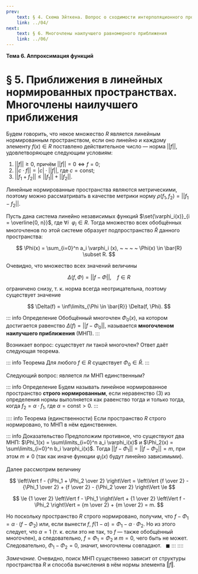 ```yaml
---
prev:
    text: § 4. Схема Эйткена. Вопрос о сходимости интерполяционного процесса
    link: ../04/
next:
    text: § 6. Многочлены наилучшего равномерного приближения
    link: ../06/
---
```


**Тема 6. Аппроксимация функций**

# § 5. Приближения в линейных нормированных пространствах. Многочлены наилучшего приближения

Будем говорить, что некое множество $R$ является линейным нормированным пространством, если оно линейно и каждому элементу $f(x) \in R$ поставлено действительное число — норма $||f||$, удовлетворяющее следующим условиям:

1. $||f|| \ge 0$, причём $||f|| = 0 \iff f = 0$;
2. $||c \cdot f|| = |c| \cdot ||f||$, где $c = \text{const}$;
3. $||f_1 + f_2|| \le ||f_1|| + ||f_2||$.

Линейные нормированные пространства являются метрическими, поэтому можно рассматривать в качестве метрики норму $\rho(f_1, f_2) = ||f_1 - f_2||$.

Пусть дана система линейно независимых функций $\set{\varphi_i(x)}_{i = \overline{0, n}}$, где $\forall i ~ ~ \varphi_i \in R$. Тогда множество всех обобщённых многочленов по этой системе образует подпространство $\bar{R}$ данного пространства:

$$
\Phi(x) = \sum_{i=0}^n a_i \varphi_i (x), ~ ~ ~ ~ \Phi(x) \in \bar{R} \subset R.
$$

Очевидно, что множество всех значений величины

$$
\Delta(f,\Phi) = ||f - \Phi||, ~ ~ ~ ~ f \in R
$$

ограничено снизу, т. к. норма всегда неотрицательна, поэтому существует значение

$$
\Delta(f) = \inf\limits_{\Phi \in \bar{R}} \Delta(f, \Phi).
$$

::: info Определение
Обобщённый многочлен $\Phi_0(x)$, на котором достигается равенство $\Delta(f) = ||f - \Phi_0||$, называется **многочленом наилучшего приближения** (МНП).
:::

Возникает вопрос: существует ли такой многочлен? Ответ даёт следующая теорема.

::: info Теорема
Для любого $f \in R$ существует $\Phi_0 \in \bar{R}$.
:::

Следующий вопрос: является ли МНП единственным?

::: info Определение
Будем называть линейное нормированное пространство **строго нормированным**, если неравенство $(3)$ из определения нормы выполняется как равенство тогда и только тогда, когда $f_2 = \alpha \cdot f_1$, где $\alpha = \text{const} > 0$.
:::

:::: info Теорема (единственности)
Если пространство $R$ строго нормировано, то МНП в нём единственнен.

::: info Доказательство
Предположим противное, что существуют два МНП: $\Phi_1(x) = \sum\limits_{i=0}^n a_i \varphi_i(x)$ и $\Phi_2(x) = \sum\limits_{i=0}^n b_i \varphi_i(x)$. Тогда $||f - \Phi_1|| = ||f - \Phi_2|| = m$, при этом $m \ne 0$ (так как иначе функции $\varphi_i(x)$ будут линейно зависимыми).

Далее рассмотрим величину

$$
\left\Vert f - {\Phi_1 + \Phi_2 \over 2} \right\Vert =
\left\Vert {f \over 2} - {\Phi_1 \over 2} + {f \over 2} - {\Phi_2 \over 2} \right\Vert \le
$$

$$
\le {1 \over 2} \left\Vert f - \Phi_1 \right\Vert + {1 \over 2} \left\Vert f - \Phi_2 \right\Vert = {m \over 2} + {m \over 2} = m.
$$

Но поскольку пространство $R$ строго нормировано, получим, что $f - \Phi_1 = \alpha \cdot (f - \Phi_2)$ или, если вынести $f$, $f(1 - \alpha) = \Phi_1 - \alpha \cdot \Phi_2$. Но из этого следует, что $\alpha = 1$ (т. к. если это не так, то $f$ — также обобщённый многочлен), а следовательно, $f = \Phi_1 = \Phi_2$ и $m = 0$, чего быть не может. Следовательно, $\Phi_1 - \Phi_2 = 0$, значит, многочлены совпадают. $~~\blacksquare$
:::
::::

*Замечание.* Очевидно, поиск МНП существенно зависит от структуры пространства $R$ и способа вычисления в нём нормы элемента $\left\Vert f \right\Vert$.